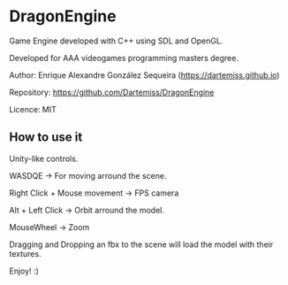 # DragonEngine
Game Engine developed with C++ using SDL and OpenGL. 

Developed for AAA videogames programming masters degree.

Author: Enrique Alexandre González Sequeira (https://dartemiss.github.io)

Repository: https://github.com/Dartemiss/DragonEngine

Licence: MIT

## How to use it
Unity-like controls.

WASDQE -> For moving arround the scene.

Right Click + Mouse movement -> FPS camera

Alt + Left Click -> Orbit arround the model.

MouseWheel -> Zoom

Dragging and Dropping an fbx to the scene will load the model with their textures.



Enjoy! :)
